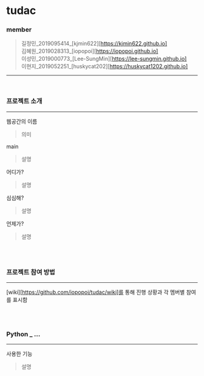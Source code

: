 # tudac

### member
> 길정민_2019095414_[kjmin622][https://kjmin622.github.io]<br>
> 김혜원_2019028313_[iopopoi][https://iopopoi.github.io]<br>
> 이성민_2019000773_[Lee-SungMin][https://lee-sungmin.github.io]<br>
> 이현지_2019052251_[huskycat202][https://huskycat1202.github.io]
<hr><br>
 
### 프로젝트 소개
<hr>

웹공간의 이름
>  의미

main
>설명

어디가?
>설명

심심해?
>설명

언제가?
>설명

<br><br>

### 프로젝트 참여 방법
<hr>

[wiki][https://github.com/iopopoi/tudac/wiki]를 통해 진행 상황과 각 멤버별 참여를 표시함



<br><br>

### Python _ ...
<hr>
 
 사용한 기능
 > 설명


<br><br>